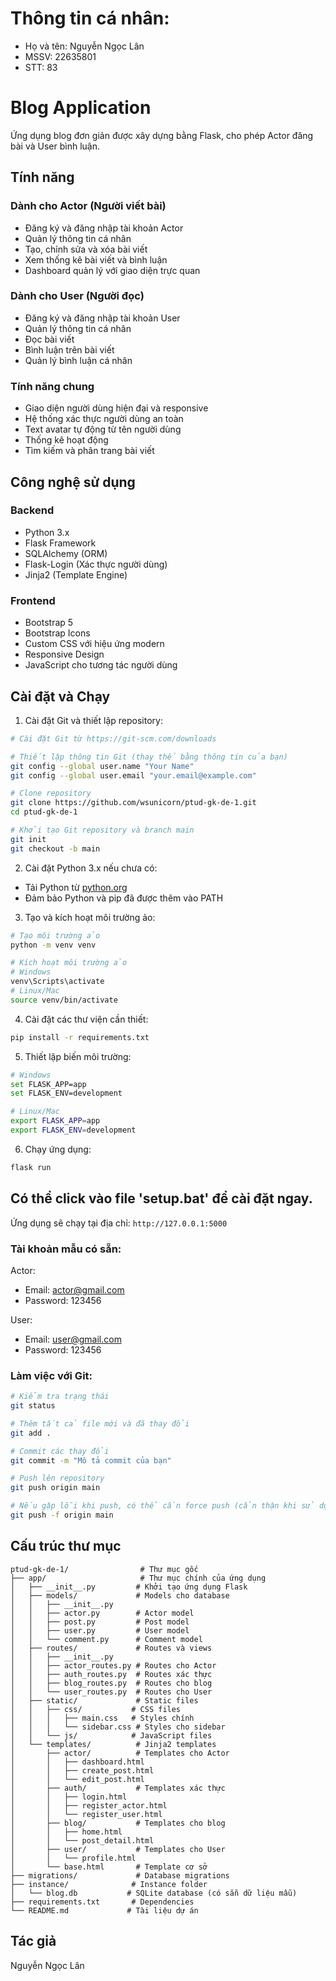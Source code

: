 # Thông tin cá nhân:

- Họ và tên: Nguyễn Ngọc Lân
- MSSV: 22635801
- STT: 83

# Blog Application

Ứng dụng blog đơn giản được xây dựng bằng Flask, cho phép Actor đăng bài và User bình luận.

## Tính năng

### Dành cho Actor (Người viết bài)

- Đăng ký và đăng nhập tài khoản Actor
- Quản lý thông tin cá nhân
- Tạo, chỉnh sửa và xóa bài viết
- Xem thống kê bài viết và bình luận
- Dashboard quản lý với giao diện trực quan

### Dành cho User (Người đọc)

- Đăng ký và đăng nhập tài khoản User
- Quản lý thông tin cá nhân
- Đọc bài viết
- Bình luận trên bài viết
- Quản lý bình luận cá nhân

### Tính năng chung

- Giao diện người dùng hiện đại và responsive
- Hệ thống xác thực người dùng an toàn
- Text avatar tự động từ tên người dùng
- Thống kê hoạt động
- Tìm kiếm và phân trang bài viết

## Công nghệ sử dụng

### Backend

- Python 3.x
- Flask Framework
- SQLAlchemy (ORM)
- Flask-Login (Xác thực người dùng)
- Jinja2 (Template Engine)

### Frontend

- Bootstrap 5
- Bootstrap Icons
- Custom CSS với hiệu ứng modern
- Responsive Design
- JavaScript cho tương tác người dùng

## Cài đặt và Chạy

1. Cài đặt Git và thiết lập repository:
```bash
# Cài đặt Git từ https://git-scm.com/downloads

# Thiết lập thông tin Git (thay thế bằng thông tin của bạn)
git config --global user.name "Your Name"
git config --global user.email "your.email@example.com"

# Clone repository
git clone https://github.com/wsunicorn/ptud-gk-de-1.git
cd ptud-gk-de-1

# Khởi tạo Git repository và branch main
git init
git checkout -b main
```

2. Cài đặt Python 3.x nếu chưa có:
- Tải Python từ [python.org](https://www.python.org/downloads/)
- Đảm bảo Python và pip đã được thêm vào PATH

3. Tạo và kích hoạt môi trường ảo:
```bash
# Tạo môi trường ảo
python -m venv venv

# Kích hoạt môi trường ảo
# Windows
venv\Scripts\activate
# Linux/Mac
source venv/bin/activate
```

4. Cài đặt các thư viện cần thiết:
```bash
pip install -r requirements.txt
```

5. Thiết lập biến môi trường:
```bash
# Windows
set FLASK_APP=app
set FLASK_ENV=development

# Linux/Mac
export FLASK_APP=app
export FLASK_ENV=development
```

6. Chạy ứng dụng:
```bash
flask run
```
## Có thể click vào file 'setup.bat' để cài đặt ngay.

Ứng dụng sẽ chạy tại địa chỉ: `http://127.0.0.1:5000`

### Tài khoản mẫu có sẵn:

Actor:
- Email: actor@gmail.com
- Password: 123456

User:
- Email: user@gmail.com  
- Password: 123456

### Làm việc với Git:

```bash
# Kiểm tra trạng thái
git status

# Thêm tất cả file mới và đã thay đổi
git add .

# Commit các thay đổi
git commit -m "Mô tả commit của bạn"

# Push lên repository
git push origin main

# Nếu gặp lỗi khi push, có thể cần force push (cẩn thận khi sử dụng)
git push -f origin main
```

## Cấu trúc thư mục

```
ptud-gk-de-1/                # Thư mục gốc
├── app/                     # Thư mục chính của ứng dụng
│   ├── __init__.py         # Khởi tạo ứng dụng Flask
│   ├── models/             # Models cho database
│   │   ├── __init__.py
│   │   ├── actor.py        # Actor model
│   │   ├── post.py         # Post model
│   │   ├── user.py         # User model
│   │   └── comment.py      # Comment model
│   ├── routes/             # Routes và views
│   │   ├── __init__.py
│   │   ├── actor_routes.py # Routes cho Actor
│   │   ├── auth_routes.py  # Routes xác thực
│   │   ├── blog_routes.py  # Routes cho blog
│   │   └── user_routes.py  # Routes cho User
│   ├── static/             # Static files
│   │   ├── css/           # CSS files
│   │   │   ├── main.css   # Styles chính
│   │   │   └── sidebar.css # Styles cho sidebar
│   │   └── js/            # JavaScript files
│   └── templates/          # Jinja2 templates
│       ├── actor/          # Templates cho Actor
│       │   ├── dashboard.html
│       │   ├── create_post.html
│       │   └── edit_post.html
│       ├── auth/           # Templates xác thực
│       │   ├── login.html
│       │   ├── register_actor.html
│       │   └── register_user.html
│       ├── blog/           # Templates cho blog
│       │   ├── home.html
│       │   └── post_detail.html
│       ├── user/           # Templates cho User
│       │   └── profile.html
│       └── base.html       # Template cơ sở
├── migrations/             # Database migrations
├── instance/              # Instance folder
│   └── blog.db           # SQLite database (có sẵn dữ liệu mẫu)
├── requirements.txt       # Dependencies
└── README.md             # Tài liệu dự án
```

## Tác giả

Nguyễn Ngọc Lân
